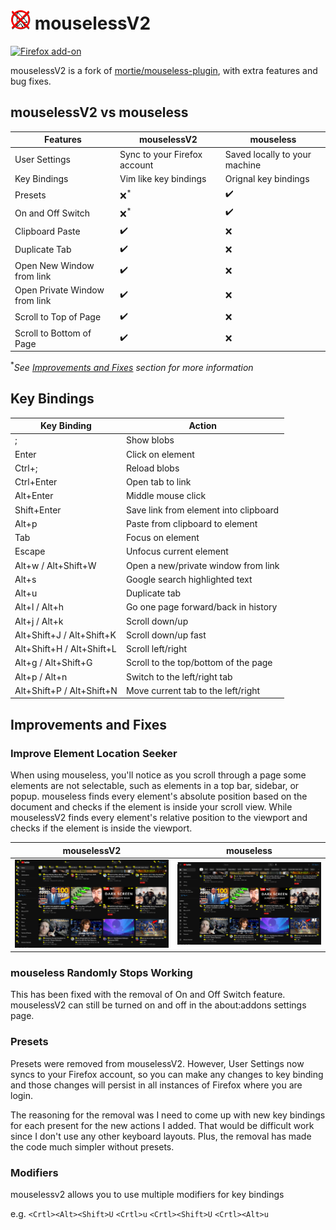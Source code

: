 # ![logo](dist/assets/icon-32.png) mouselessV2

[![Firefox add-on](https://user-images.githubusercontent.com/585534/107280546-7b9b2a00-6a26-11eb-8f9f-f95932f4bfec.png)](https://addons.mozilla.org/en-US/firefox/addon/mouselessv2)

mouselessV2 is a fork of
[mortie/mouseless-plugin](https://github.com/mortie/mouseless-plugin),
with extra features and bug fixes.

## mouselessV2 vs mouseless

| Features                      | mouselessV2                  | mouseless                     |
| ----------------------------- | ---------------------------- | ----------------------------- |
| User Settings                 | Sync to your Firefox account | Saved locally to your machine |
| Key Bindings                  | Vim like key bindings        | Orignal key bindings          |
| Presets                       | :x:<sup>\*</sup>             | :heavy_check_mark:            |
| On and Off Switch             | :x:<sup>\*</sup>             | :heavy_check_mark:            |
| Clipboard Paste               | :heavy_check_mark:           | :x:                           |
| Duplicate Tab                 | :heavy_check_mark:           | :x:                           |
| Open New Window from link     | :heavy_check_mark:           | :x:                           |
| Open Private Window from link | :heavy_check_mark:           | :x:                           |
| Scroll to Top of Page         | :heavy_check_mark:           | :x:                           |
| Scroll to Bottom of Page      | :heavy_check_mark:           | :x:                           |

<sup>\*</sup>_See [Improvements and Fixes](#improvements-and-fixes) section for more information_

## Key Bindings

| Key Binding               | Action                                |
| ------------------------- | ------------------------------------- |
| ;                         | Show blobs                            |
| Enter                     | Click on element                      |
| Ctrl+;                    | Reload blobs                          |
| Ctrl+Enter                | Open tab to link                      |
| Alt+Enter                 | Middle mouse click                    |
| Shift+Enter               | Save link from element into clipboard |
| Alt+p                     | Paste from clipboard to element       |
| Tab                       | Focus on element                      |
| Escape                    | Unfocus current element               |
| Alt+w / Alt+Shift+W       | Open a new/private window from link   |
| Alt+s                     | Google search highlighted text        |
| Alt+u                     | Duplicate tab                         |
| Alt+l / Alt+h             | Go one page forward/back in history   |
| Alt+j / Alt+k             | Scroll down/up                        |
| Alt+Shift+J / Alt+Shift+K | Scroll down/up fast                   |
| Alt+Shift+H / Alt+Shift+L | Scroll left/right                     |
| Alt+g / Alt+Shift+G       | Scroll to the top/bottom of the page  |
| Alt+p / Alt+n             | Switch to the left/right tab          |
| Alt+Shift+P / Alt+Shift+N | Move current tab to the left/right    |

## Improvements and Fixes

### Improve Element Location Seeker

When using mouseless, you'll notice as you scroll through a page some elements are not selectable,
such as elements in a top bar, sidebar, or popup. mouseless finds every element's absolute position
based on the document and checks if the element is inside your scroll view. While mouselessV2
finds every element's relative position to the viewport and checks if the element is inside the
viewport.

| mouselessV2                          | mouseless                        |
| ------------------------------------ | -------------------------------- |
| ![mouselessV2](imgs/mouselessV2.png) | ![mouseless](imgs/mouseless.png) |

### mouseless Randomly Stops Working

This has been fixed with the removal of On and Off Switch feature. mouselessV2 can still be turned
on and off in the about:addons settings page.

### Presets

Presets were removed from mouselessV2. However, User Settings now syncs to your Firefox
account, so you can make any changes to key binding and those changes will persist in all instances
of Firefox where you are login.

The reasoning for the removal was I need to come up with new key bindings for each present for
the new actions I added. That would be difficult work since I don't use any other keyboard layouts.
Plus, the removal has made the code much simpler without presets.

### Modifiers

mouselessv2 allows you to use multiple modifiers for key bindings

e.g. `<Crtl><Alt><Shift>U` `<Crtl>u` `<Crtl><Shift>U` `<Crtl><Alt>u`
